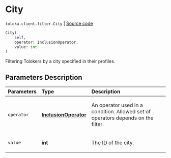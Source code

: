 # City
`toloka.client.filter.City` | [Source code](https://github.com/Toloka/toloka-kit/blob/v1.1.1/src/client/filter.py#L355)

```python
City(
    self,
    operator: InclusionOperator,
    value: int
)
```

Filtering Tolokers by a city specified in their profiles.

## Parameters Description

| Parameters | Type | Description |
| :----------| :----| :-----------|
`operator`|**[InclusionOperator](toloka.client.primitives.operators.InclusionOperator.md)**|<p>An operator used in a condition. Allowed set of operators depends on the filter.</p>
`value`|**int**|<p>The [ID](https://toloka.ai/en/docs/api/concepts/regions) of the city.</p>
